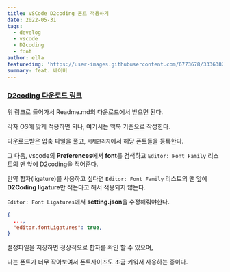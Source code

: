 ```yaml
---
title: VSCode D2coding 폰트 적용하기
date: 2022-05-31
tags:
  - develog
  - vscode
  - D2coding
  - font
author: ella
featuredimg: 'https://user-images.githubusercontent.com/6773678/33363823-54504d84-d525-11e7-9b26-0d2b9aec53f9.png'
summary: feat. 네이버
---
```


<h3>
  <a href="https://github.com/naver/d2codingfont">D2coding 다운로드 링크</a>
</h3>

위 링크로 들어가서 Readme.md의 다운로드에서 받으면 된다.

각자 OS에 맞게 적용하면 되나, 여기서는 맥북 기준으로 작성한다.

다운로드받은 압축 파일을 풀고, `서체관리자`에서 해당 폰트들을 등록한다.

그 다음, vscode의 **Preferences**에서 **font**를 검색하고 `Editor: Font Family` 리스트의 맨 앞에 D2coding을 적어준다.

만약 합자(ligature)를 사용하고 싶다면  `Editor: Font Family` 리스트의 맨 앞에 **D2Coding ligature**만 적는다고 해서 적용되지 않는다.

 `Editor: Font Ligatures`에서 **setting.json**을 수정해줘야한다.

```json
{
  ...,
  "editor.fontLigatures": true,
}
```

설정파일을 저장하면 정상적으로 합자를 확인 할 수 있으며,

나는 폰트가 너무 작아보여서 폰트사이즈도 조금 키워서 사용하는 중이다.